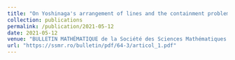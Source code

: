 ```yaml
---
title: "On Yoshinaga's arrangement of lines and the containment problem"
collection: publications
permalink: /publication/2021-05-12
date: 2021-05-12
venue: "BULLETIN MATHÉMATIQUE de la Société des Sciences Mathématiques de Roumanie"
url: "https://ssmr.ro/bulletin/pdf/64-3/articol_1.pdf"
---
```

